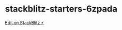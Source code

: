 # stackblitz-starters-6zpada

[Edit on StackBlitz ⚡️](https://stackblitz.com/edit/stackblitz-starters-6zpada)